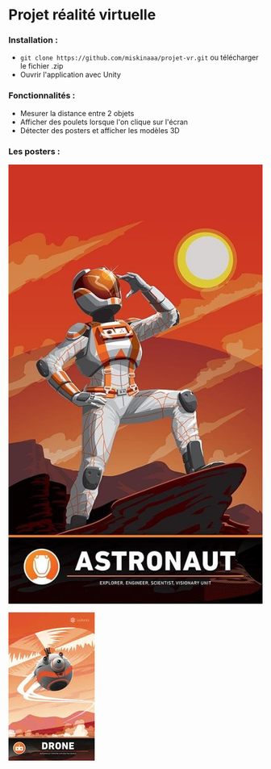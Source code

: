 # Projet réalité virtuelle

### Installation : 
* ``` git clone https://github.com/miskinaaa/projet-vr.git ``` ou télécharger le fichier .zip
* Ouvrir l'application avec Unity

### Fonctionnalités : 
* Mesurer la distance entre 2 objets
* Afficher des poulets lorsque l'on clique sur l'écran
* Détecter des posters et afficher les modèles 3D


### Les posters : 

![alt text](https://github.com/miskinaaa/projet-vr/blob/master/IMG_0642.JPG) 


![alt text](https://github.com/miskinaaa/projet-vr/blob/master/IMG_0643.JPG) 
